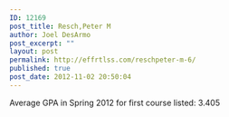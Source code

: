 ```yaml
---
ID: 12169
post_title: Resch,Peter M
author: Joel DesArmo
post_excerpt: ""
layout: post
permalink: http://effrtlss.com/reschpeter-m-6/
published: true
post_date: 2012-11-02 20:50:04
---
```

<p>Average GPA in Spring 2012 for first course listed: 3.405</p>